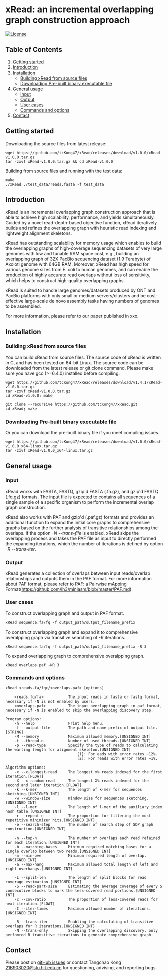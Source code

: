 # xRead: an incremental overlapping graph construction approach
[![License](https://img.shields.io/badge/License-MIT-black.svg)](https://github.com/yangao07/abPOA/blob/master/LICENSE)

## Table of Contents
1. [Getting started](#getting_stated)
2. [Introduction](#introduction)
3. [Installation](#installation)
    - [Building xRead from source files](#build_source)
    - [Downloading Pre-built binary executable file](#build_binary)
4. [General usage](#general_usage)
    - [Input](#input)
    - [Output](#output)
    - [User cases](#user_cases)
    - [Commands and options](#commands_and_options)
5. [Contact](#contact)

## <a name="getting_stated"></a>Getting started

Downloading the source files from latest release:
```
wget https://github.com/tcKong47/xRead/releases/download/v1.0.0/xRead-v1.0.0.tar.gz
tar -zxvf xRead-v1.0.0.tar.gz && cd xRead-v1.0.0
```
Building from source files and running with the test data:
```
make
./xRead ./test_data/reads.fasta -f test_data
```

## <a name="introduction"></a>Introduction
xRead is an incremental overlapping graph construction approach that is able to achieve high scalability, performance, and yields simultaneously. Guided by a novel read-depth-based objective function, xRead iteratively builds and refines the overlapping graph with heuristic read indexing and lightweight alignment skeletons. 

xRead has outstanding scalability for memory usage which enables to build the overlapping graphs of high-coverage sequencing datasets of very large genomes with low and tunable RAM space cost, e.g., building an overlapping graph of 32X PacBio sequencing dataset (1.9 Terabyte) of Axolotl genome with 64GB RAM. Moreover, xRead has high speed for various genome sizes from E. coli to human genomes, and can enable the production of highly accurate read overlaps without loss of sensitivity, which helps to construct high-quality overlapping graphs. 

xRead is suited to handle large genomes/datasets produced by ONT and PacBio platforms with only small or medium servers/clusters and be cost-effective large-scale de novo assembly tasks having numbers of genomes to be assembled. 

For more information, please refer to our paper published in xxx.

## <a name="installation"></a>Installation
### <a name="build_source"></a>Building xRead from source files
You can build xRead from source files. The source code of xRead is written in C, and has been tested on 64-bit Linux. The source code can be downloaded from the latest release or git clone command. Please make sure you have gcc (>=6.4.0) installed before compiling.
```
wget https://github.com/tcKong47/xRead/releases/download/v1.4.1/xRead-v1.0.0.tar.gz
tar -zxvf xRead-v1.0.0.tar.gz
cd xRead-v1.0.0; make
```
```
git clone --recursive https://github.com/tcKong47/xRead.git
cd xRead; make
```

### <a name="build_binary"></a>Downloading Pre-built binary executable file
Or you can download the pre-built binary file if you meet compiling issues.
```
wget https://github.com/tcKong47/xRead/releases/download/v1.0.0/xRead-v1.0.0_x64-linux.tar.gz
tar -zxvf xRead-v1.0.0_x64-linux.tar.gz
```

## <a name="general_usage"></a>General usage
### <a name="input"></a>Input
xRead works with FASTA, FASTQ, gzip'd FASTA (.fa.gz), and gzip'd FASTQ (.fq.gz) formats. The input file is expected to contains all sequences of a single sample of a specific organism to perform the incremental overlap graph construction.

xRead also works with PAF and gzip'd (.paf.gz) formats and provides an additional function to expand the initial core graphs to comprehensive graphs based on the further analysis of transitive relationships among the overlaps. If the option *-N --trans-file* is enabled, xRead skips the overlapping process and takes the PAF file as input to directly performed the expanding iterations, which the number of iterations is defined by option *-R --trans-iter*.

### <a name="output"></a>Output
xRead generates a collection of overlaps between input reads/overlap relationships and outputs them in the PAF format. For more information about PAF format, please refer to PAF: a Pairwise mApping Format(https://github.com/lh3/miniasm/blob/master/PAF.md).

### <a name="user_cases"></a>User cases
To construct overlapping graph and output in PAF format.
```
xRead sequence.fa/fq -f output_path/output_filename_prefix
```

To construct overlapping graph and expand it to comprehensive overalpping graph via transitive searching of -R iterations.
```
xRead sequence.fa/fq -f output_path/output_filename_prefix -R 3
```

To expand overlapping graph to comprehensive overalpping graph.
```
xRead overlaps.paf -NR 3
```

### <a name="commands_and_options"></a>Commands and options
```
xRead <reads.fa/fq>/<overlaps.paf> [options]

    <reads.fq/fa>           The input reads in fasta or fastq format, necessary if -N is not enabled by users.
    <overlaps.paf>          The input overlapping graph in paf format, necessary if -N is enabled to skip the overlapping discovery step.
```
```
Program options:
    -h --help               Print help menu.
    -f --output-file        The path and name prefix of output file.[STRING]
    -M --memory             Maximum allowed memory.[UNSIGNED INT]
    -t --thread-n           Number of used threads.[UNSIGNED INT]
    -p --read-type          Specify the type of reads to calculating the warting length for alignment skeleton.[UNSIGNED INT]
                                [1]: For eads with error rates ~12%.
                                [2]: For reads with error rates ~1%.
```
```
Algorithm options:
    -x --x-longest-read     The longest x% reads indexed for the first iteration.[FLOAT]
    -X --x-random-read      The longest X% reads indexed for the second and later iteration.[FLOAT]
    -k --k-mer              The length of k-mer for sequences sketching.[UNSIGNED INT]
    -w --window-size        Window size for sequences sketching.[UNSIGNED INT]
    -l --l-mer              The length of l-mer of the auxiliary index hash table.[UNSIGNED INT]
    -r --repeat-n           The proportion for filtering the most repetitive minimizer hits.[UNSIGNED INT]
    -e --search-step        The number of search step of SDP graph construction.[UNSIGNED INT]
    
    -n --top-n              The number of overlaps each read retained for each iteration.[UNSIGNED INT]
    -b --matching-bases     Minimum required matching bases for a single overlap between two reads.[UNSIGNED INT]
    -m --min-ove            Minimum required length of overlap.[UNSIGNED INT]
    -a --max-hang           Maximum allowed total length of left and right overhangs.[UNSIGNED INT]
    
    -L --split-len          The length of split blocks for read coverage estimation.[UNSIGNED INT]
    -S --read-part-size     Estimating the average coverage of every S consecutive blocks to mark the less-covered read portions.[UNSIGNED INT]
    -c --cov-ratio          The proportion of less-covered reads for next iteration.[FLOAT]
    -I --iter-times         Maximum allowed number of iterations.[UNSIGNED INT]
    
    -R --trans-iter         Enabling the calculating of transitive overlaps for R iterations.[UNSIGNED INT]
    -N --trans-only         Skipping the overlapping discovery, only perfomred R transitive iterations to generate comprehensive graph.
```

## <a name="contact"></a>Contact
Please post on [gitHub issues](https://github.com/tcKong47/xRead/issue) or contact Tangchao Kong 21B903020@stu.hit.edu.cn for questioning, advising, and reporting bugs.
